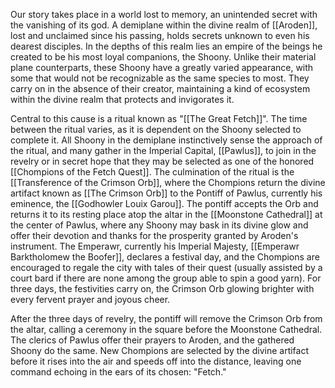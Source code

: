 Our story takes place in a world lost to memory, an unintended secret with the vanishing of its god. A demiplane within the divine realm of [[Aroden]], lost and unclaimed since his passing, holds secrets unknown to even his dearest disciples. In the depths of this realm lies an empire of the beings he created to be his most loyal companions, the Shoony. Unlike their material plane counterparts, these Shoony have a greatly varied appearance, with some that would not be recognizable as the same species to most. They carry on in the absence of their creator, maintaining a kind of ecosystem within the divine realm that protects and invigorates it. 

Central to this cause is a ritual known as "[[The Great Fetch]]". The time between the ritual varies, as it is dependent on the Shoony selected to complete it. All Shoony in the demiplane instinctively sense the approach of the ritual, and many gather in the Imperial Capital, [[Pawlus]], to join in the revelry or in secret hope that they may be selected as one of the honored [[Chompions of the Fetch Quest]]. The culmination of the ritual is the [[Transference of the Crimson Orb]], where the Chompions return the divine artifact known as [[The Crimson Orb]] to the Pontiff of Pawlus, currently his eminence, the [[Godhowler Louix Garou]]. The pontiff accepts the Orb and returns it to its resting place atop the altar in the [[Moonstone Cathedral]] at the center of Pawlus, where any Shoony may bask in its divine glow and offer their devotion and thanks for the prosperity granted by Aroden's instrument. The Emperawr, currently his Imperial Majesty, [[Emperawr Barktholomew the Boofer]], declares a festival day, and the Chompions are encouraged to regale the city with tales of their quest (usually assisted by a court bard if there are none among the group able to spin a good yarn). For three days, the festivities carry on, the Crimson Orb glowing brighter with every fervent prayer and joyous cheer. 

After the three days of revelry, the pontiff will remove the Crimson Orb from the altar, calling a ceremony in the square before the Moonstone Cathedral. The clerics of Pawlus offer their prayers to Aroden, and the gathered Shoony do the same. New Chompions are selected by the divine artifact before it rises into the air and speeds off into the distance, leaving one command echoing in the ears of its chosen: "Fetch."